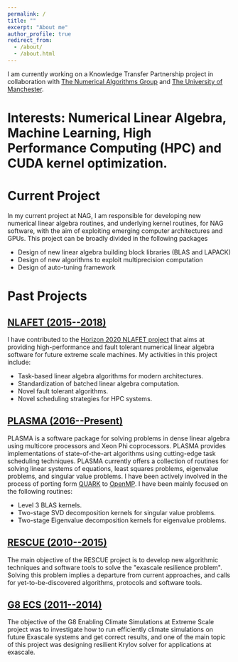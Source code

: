 ```yaml
---
permalink: /
title: ""
excerpt: "About me"
author_profile: true
redirect_from: 
  - /about/
  - /about.html
---
```

I am currently working on a Knowledge Transfer Partnership project in collaboration with [The Numerical Algorithms Group](https://www.nag.co.uk/) and  [The University of Manchester](http://www.manchester.ac.uk/).

Interests: Numerical Linear Algebra,  Machine Learning, High Performance Computing (HPC)  and  CUDA kernel optimization.
=========

Current Project
==============
In my current project at NAG, I am responsible for developing new numerical linear algebra routines, and underlying kernel routines, for NAG software, with the aim of exploiting emerging computer architectures and GPUs.
This project can be broadly divided in the following packages
*  Design of new  linear algebra building block libraries  (BLAS and LAPACK)
* Design of new algorithms to exploit multiprecision computation
* Design of auto-tuning framework

Past Projects
============

## [NLAFET (2015--2018)](http://www.nlafet.eu/)
I have contributed to the [Horizon 2020 NLAFET project](http://www.nlafet.eu/) that aims at providing high-performance and fault tolerant numerical linear algebra software for future extreme scale machines. My activities in this project
include:
* Task-based linear algebra algorithms for modern architectures.
* Standardization of batched linear algebra computation.
* Novel fault tolerant algorithms.
* Novel scheduling strategies for HPC systems.

## [PLASMA (2016--Present)](https://bitbucket.org/icl/plasma)
PLASMA is a software package for solving problems in dense linear algebra using multicore processors and Xeon Phi coprocessors. PLASMA provides implementations of state-of-the-art algorithms using cutting-edge task scheduling techniques. PLASMA currently offers a collection of routines for solving linear systems of equations, least squares problems, eigenvalue problems, and singular value problems. I have been actively involved in the process of porting form [QUARK](http://icl.cs.utk.edu/quark/) to [OpenMP](http://www.openmp.org/specifications/). I have been mainly focused on the following routines:

* Level 3 BLAS kernels.
* Two-stage SVD decomposition kernels for singular value problems.  
* Two-stage Eigenvalue decomposition kernels for eigenvalue problems. 


## [RESCUE (2010--2015)](http://www.agence-nationale-recherche.fr/Project-ANR-10-BLAN-0301)
The main objective of the RESCUE project is to develop new algorithmic techniques and software
tools to solve the "exascale resilience problem". Solving this
problem implies a departure from current approaches, and calls for yet-to-be-discovered algorithms,
protocols and software tools. 

## [G8 ECS (2011--2014)](https://wiki.ncsa.illinois.edu/display/jointlab/G8+ESC++--+Enabling+Climate+Simulations+at+Extreme+Scale) 
The objective of the G8 Enabling Climate Simulations at Extreme Scale project was to investigate how to run efficiently climate simulations on future Exascale systems and get correct results, and one of the main topic of this project was designing resilient Krylov solver for applications at exascale.

  


